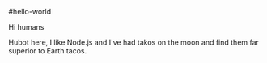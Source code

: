#hello-world

Hi humans

Hubot here, I like Node.js and
I've had takos on the moon and find them far superior to Earth tacos.
